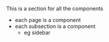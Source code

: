 This is a section for all the components
- each page is a component
- each subsection is a component
    - eg sidebar